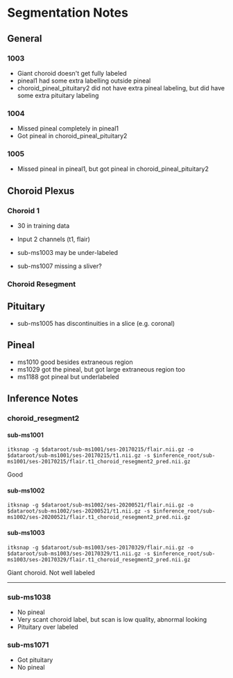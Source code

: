 # Segmentation Notes

## General

### 1003

- Giant choroid doesn't get fully labeled
- pineal1 had some extra labelling outside pineal
- choroid_pineal_pituitary2 did not have extra pineal labeling, but did have some extra pituitary labeling

### 1004

- Missed pineal completely in pineal1
- Got pineal in choroid_pineal_pituitary2

### 1005

- Missed pineal in pineal1, but got pineal in choroid_pineal_pituitary2

## Choroid Plexus

### Choroid 1

- 30 in training data
- Input 2 channels (t1, flair)

- sub-ms1003 may be under-labeled
- sub-ms1007 missing a sliver?

### Choroid Resegment

## Pituitary

- sub-ms1005 has discontinuities in a slice (e.g. coronal)

## Pineal

- ms1010 good besides extraneous region
- ms1029 got the pineal, but got large extraneous region too
- ms1188 got pineal but underlabeled

## Inference Notes

### choroid_resegment2

#### sub-ms1001
`itksnap -g $dataroot/sub-ms1001/ses-20170215/flair.nii.gz -o $dataroot/sub-ms1001/ses-20170215/t1.nii.gz -s $inference_root/sub-ms1001/ses-20170215/flair.t1_choroid_resegment2_pred.nii.gz`

Good

#### sub-ms1002
`itksnap -g $dataroot/sub-ms1002/ses-20200521/flair.nii.gz -o $dataroot/sub-ms1002/ses-20200521/t1.nii.gz -s $inference_root/sub-ms1002/ses-20200521/flair.t1_choroid_resegment2_pred.nii.gz`

#### sub-ms1003
`itksnap -g $dataroot/sub-ms1003/ses-20170329/flair.nii.gz -o $dataroot/sub-ms1003/ses-20170329/t1.nii.gz -s $inference_root/sub-ms1003/ses-20170329/flair.t1_choroid_resegment2_pred.nii.gz`

Giant choroid. Not well labeled

---
### sub-ms1038

- No pineal
- Very scant choroid label, but scan is low quality, abnormal looking
- Pituitary over labeled

### sub-ms1071

- Got pituitary
- No pineal
